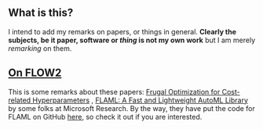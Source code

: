 ## What is this?
I intend to add my remarks on papers, or things in general. **Clearly the subjects, be it paper, software or _thing_ is not my own work** but I am merely _remarking_ on them.
## [On FLOW2](https://github.com/ImanHosseini/MiscWritings/blob/main/Remarks/OnFLOW2.pdf)
This is some remarks about these papers: [Frugal Optimization for Cost-related Hyperparameters](https://arxiv.org/abs/2005.01571) , [FLAML: A Fast and Lightweight AutoML Library](https://arxiv.org/abs/1911.04706) by some folks at Microsoft Research. By the way, they have put the code for FLAML on GitHub [here](https://github.com/microsoft/FLAML), so check it out if you are interested.
